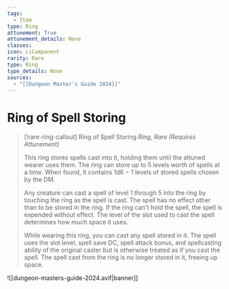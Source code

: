 ```yaml
---
tags:
  - Item
type: Ring
attunement: True
attunement_details: None
classes:
icon: LiComponent
rarity: Rare
type: Ring
type_details: None
sources: 
  - "[[Dungeon Master's Guide 2024]]"
---
```

# Ring of Spell Storing
>[!rare-ring-callout] Ring of Spell Storing
>_Ring, Rare (Requires Attunement)_
>
>This ring stores spells cast into it, holding them until the attuned wearer uses them. The ring can store up to 5 levels worth of spells at a time. When found, it contains 1d6 − 1 levels of stored spells chosen by the DM.
>
>Any creature can cast a spell of level 1 through 5 into the ring by touching the ring as the spell is cast. The spell has no effect other than to be stored in the ring. If the ring can't hold the spell, the spell is expended without effect. The level of the slot used to cast the spell determines how much space it uses.
>
>While wearing this ring, you can cast any spell stored in it. The spell uses the slot level, spell save DC, spell attack bonus, and spellcasting ability of the original caster but is otherwise treated as if you cast the spell. The spell cast from the ring is no longer stored in it, freeing up space.
>


![[dungeon-masters-guide-2024.avif|banner]]